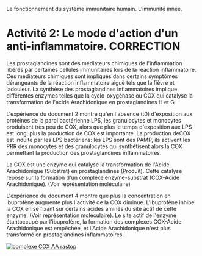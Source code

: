 Le fonctionnement du système immunitaire humain. L’immunité innée.

# Activité 2: Le mode d'action d'un anti-inflammatoire.     CORRECTION


Les prostaglandines sont des médiateurs chimiques de l'inflammation libérés par certaines cellules immunitaires lors de la réaction inflammatoire. Ces médiateurs chimiques sont impliqués dans certains symptômes dérangeants de la réaction inflammatoire aiguë tels que la fièvre et ladouleur. La synthèse des prostaglandines inflammatoires implique différentes enzymes telles que la cyclo-oxygénase ou COX qui catalyse la transformation de l'acide Arachidonique en prostaglandines H et G. 

L'expérience du document 2 montre qu'en l'absence (t0) d'exposition aux protéines de la paroi bactérienne LPS, les granulocytes et monocytes produisent très peu de COX, alors que plus le temps d'exposition aux LPS est long, plus la production de COX est importante. La production deCOX est induite par les LPS bactériens: les LPS sont des PAMP, ils activent les PRR des monocytes et des granulocytes qui synthétisent alors la COX permettant la production des prostaglandines inflammatoires.

La COX est une enzyme qui catalyse la transformation de l'Acide Arachidonique (Substrat) en prostaglandines (Produit). Cette catalyse repose sur la formation d'un complexe enzyme-substrat (COX-Acide Arachidonique). (Voir représentation moléculaire)

L'expérience du document 4 montre que plus la concentration en ibuprofène augmente plus l'activité de la COX diminue. L'ibuprofène inhibe la COX en se fixant sur certains acides aminés du site actif de cette enzyme. (Voir représentation moléculaire). Le site actif de l'enzyme étantoccupé par l'ibuprofène, la formation des complexes COX-Acide Arachidonique est empêchée, et l'Acide Arachidonique n'est plus transformé en prostaglandines inflammatoires.

<a href="https://ipfs.io/ipfs/Qma4Rn3dL3jE9xi3tKB6QABmrVg8zWjHgBKYUa2U6WghEi"><img src="https://ipfs.io/ipfs/Qma4Rn3dL3jE9xi3tKB6QABmrVg8zWjHgBKYUa2U6WghEi" alt="complexe COX AA rastop"></a>


